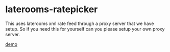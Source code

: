 # laterooms-ratepicker

This uses laterooms xml rate feed through a proxy server that we have setup. So if you need this for yourself can you please setup your own proxy server.

[demo](http://dev.open-elements.org/bower_components/laterooms-ratepicker/demo2.html)

